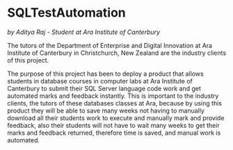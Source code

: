 # SQLTestAutomation
*by Aditya Raj - Student at Ara Institute of Canterbury*

The tutors of the Department of Enterprise and Digital Innovation at Ara Institute of Canterbury in Christchurch, New Zealand are the industry clients of this project.

The purpose of this project has been to deploy a product that allows students in database courses in computer labs at Ara Institute of Canterbury to submit their SQL Server language code work and get automated marks and feedback instantly. This is important to the industry clients, the tutors of these databases classes at Ara, because by using this product they will be able to save many weeks not having to manually download all their students work to execute and manually mark and provide feedback, also their students will not have to wait many weeks to get their marks and feedback returned, therefore time is saved, and manual work is automated.
